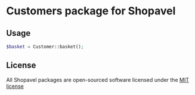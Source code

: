 Customers package for Shopavel
==============================

Usage
-----

```php
$basket = Customer::basket();
```


License
-------

All Shopavel packages are open-sourced software licensed under the [MIT license](http://opensource.org/licenses/MIT)